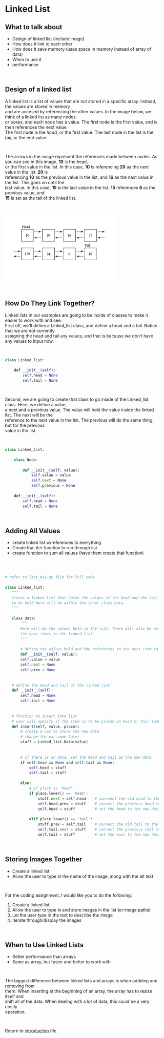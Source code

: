 # Linked List

## What to talk about
 - Design of linked list (include image)
 - How does it link to each other
 - How does it save memory (uses space in memory instead of array of data)
 - When to use it
 - performance

<p>&nbsp;</p>

 ## Design of a linked list
 A linked list is a list of values that are not stored in a specific array. Instead, the values are stored in memory  
and are accesed by referencing the other values. In the image below, we think of a linked list as many nodes  
or boxes, and each node has a value. The first node is the first value, and is then references the next value.  
The first node is the *head*, or the first value. The last node in the list is the *tail*, or the end value.  

<p>&nbsp;</p>

The arrows in the image represent the references made between nodes. As you can see in this image, __10__ is the head,  
or the first value in the list. In this case, __10__ is referencing __20__ as the next value in the list. __20__ is  
referencing __10__ as the previous value in the list, and __16__ as the next value in the list. This goes on until the  
last value. In this case, __15__ is the last value in the list. __15__ references __6__ as the previous value, and  
__15__ is set as the tail of the linked list.  

<p>&nbsp;</p>


![Design of linked list](linkedlist_node_image.jpg)  

<p>&nbsp;</p>

## How Do They Link Together?  
Linked lists in our examples are going to be inside of classes to make it easier to work with and see.  
First off, we'll define a Linked_list class, and define a head and a tail. Notice that we are not currently  
assigning the head and tail any values, and that is because we don't have any values to input now.  

<p>&nbsp;</p>

```python
class Linked_list:

    def __init__(self):
        self.head = None
        self.tail = None

```

<p>&nbsp;</p>

Second, we are going to create that class to go inside of the Linked_list class. Here, we define a value,  
a next and a previous value. The value will hold the value inside the linked list. The next will be the  
reference to the next value in the list. The previous will do the same thing, but for the previous  
value in the list.  

<p>&nbsp;</p>

```python
class Linked_list:

    class Node:

        def __init__(self, value):
            self.value = value
            self.next = None
            self.previous = None

    def __init__(self):
        self.head = None
        self.tail = None

```
 
 <p>&nbsp;</p>

 ## Adding All Values
 - create linked list w/references to everything
 - Create that iter function to run through list
 - create function to sum all values (have them create that function)

 <p>&nbsp;</p>

 ```python

# refer to list_ex1.py file for full code

class Linked_list:
    """
    Create a linked list that holds the values of the head and the tail. Any other data
    to be held here will be within the inner class Data.
    """

    class Data:
        """
        Here will be the values held in the list. There will also be references to 
        the next itmes in the linked list.
        """

        # define the values held and the references to the next item in the list
        def __init__(self, value):
        self.value = value
        self.next = None
        self.prev = None


    # define the head and tail of the linked list
    def __init__(self):
        self.head = None
        self.tail = None


    # function to insert into list
    # user will specify if the item is to be placed in head or tail (one function for two purposes)
    def insert(self, value, place):
        # create a var to store the new data
        # change the var name later
        stuff = Linked_list.Data(value)


        # if there is no data, set the head and tail as the new data
        if self.head is None and self.tail is None:
            self.head = stuff
            self.tail = stuff

        else:
            # if place is 'head'
            if place.lower() == 'head':
                stuff.next = self.head    # connnect the old head to the new data
                self.head.prev = stuff    # connect the previous head to the new data
                self.head = stuff         # set the head to the new data

            elif place.lower() == 'tail':
                stuff.prev = self.tail    # connect the old tail to the new data
                self.tail.next = stuff    # connect the previous tail to the new data
                self.tail = stuff         # set the tail to the new data

 ```

 <p>&nbsp;</p>
 
 ## Storing Images Together  

 * Create a linked list  
 * Allow the user to type in the name of the image, along with the alt text  

 <p>&nbsp;</p>

For the coding assignment, I would like you to do the following:  
 1. Create a linked list  
 2. Allow the user to type in and store images in the list (or image paths)  
 3. Let the user type in the text to describe the image  
 4. Iterate through/display the images  

 <p>&nbsp;</p>

 ## When to Use Linked Lists
 * Better performance than arrays
 * Same as array, but faster and better to work with

 <p>&nbsp;</p>

The biggest difference between linked lists and arrays is when addding and removing from  
them. When inserting at the beginning of an array, the array has to resize itself and  
shift all of the data. When dealing with a lot of data, this could be a very costly  
operation. 

<p>&nbsp;</p>
 

Return to [introduction](introduction.md) file.